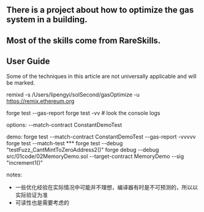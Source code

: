 ## There is a project about how to optimize the gas system in a building.
## Most of the skills come from RareSkills.


## User Guide
Some of the techniques in this article are not universally applicable and will be marked.

remixd -s /Users/lipengyi/solSecond/gasOptimize -u https://remix.ethereum.org


forge test --gas-report
forge test -vv    # look the console logs

options:
--match-contract ConstantDemoTest

demo:
forge test --match-contract ConstantDemoTest --gas-report -vvvvv
forge test --match-test ***
forge test --debug "testFuzz_CantMintToZeroAddress2()"
forge debug --debug src/01code/02MemoryDemo.sol --target-contract MemoryDemo --sig "increment1()"

notes:
- 一些优化经验在实际情况中可能并不理想，编译器有时是不可预测的，所以以实际验证为准
- 可读性也是需要考虑的